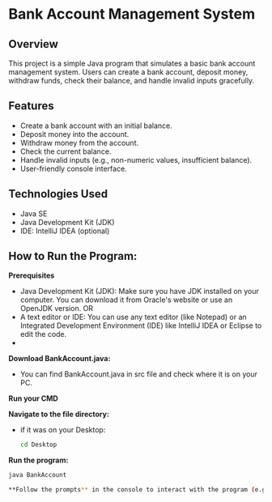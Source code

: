 # Bank Account Management System

## Overview
This project is a simple Java program that simulates a basic bank account management system. Users can create a bank account, deposit money, withdraw funds, check their balance, and handle invalid inputs gracefully.

## Features
- Create a bank account with an initial balance.
- Deposit money into the account.
- Withdraw money from the account.
- Check the current balance.
- Handle invalid inputs (e.g., non-numeric values, insufficient balance).
- User-friendly console interface.

## Technologies Used
- Java SE
- Java Development Kit (JDK)
- IDE: IntelliJ IDEA (optional)

## How to Run the Program:

**Prerequisites**
- Java Development Kit (JDK): Make sure you have JDK installed on your computer. You can download it from Oracle's website or use an OpenJDK version. OR
- A text editor or IDE: You can use any text editor (like Notepad) or an Integrated Development Environment (IDE) like IntelliJ IDEA or Eclipse to edit the code.
- 
**Download BankAccount.java:**
- You can find BankAccount.java in src file and check where it is on your PC.

**Run your CMD**
  
**Navigate to the file directory:**
- if it was on your Desktop:
   ```bash
   cd Desktop
   
**Run the program:**
   ```bash
   java BankAccount

**Follow the prompts** in the console to interact with the program (e.g., enter the initial balance, deposit, withdraw, and check balance)
